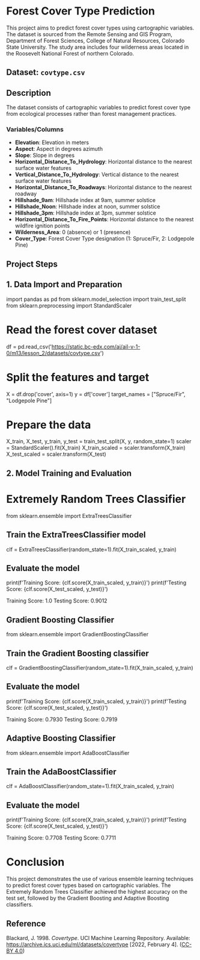 # Forest Cover Type Prediction

This project aims to predict forest cover types using cartographic variables. The dataset is sourced from the Remote Sensing and GIS Program, Department of Forest Sciences, College of Natural Resources, Colorado State University. The study area includes four wilderness areas located in the Roosevelt National Forest of northern Colorado.

## Dataset: `covtype.csv`

## Description

The dataset consists of cartographic variables to predict forest cover type from ecological processes rather than forest management practices.

### Variables/Columns

- **Elevation**: Elevation in meters
- **Aspect**: Aspect in degrees azimuth
- **Slope**: Slope in degrees
- **Horizontal_Distance_To_Hydrology**: Horizontal distance to the nearest surface water features
- **Vertical_Distance_To_Hydrology**: Vertical distance to the nearest surface water features
- **Horizontal_Distance_To_Roadways**: Horizontal distance to the nearest roadway
- **Hillshade_9am**: Hillshade index at 9am, summer solstice
- **Hillshade_Noon**: Hillshade index at noon, summer solstice
- **Hillshade_3pm**: Hillshade index at 3pm, summer solstice
- **Horizontal_Distance_To_Fire_Points**: Horizontal distance to the nearest wildfire ignition points
- **Wilderness_Area**: 0 (absence) or 1 (presence)
- **Cover_Type**: Forest Cover Type designation (1: Spruce/Fir, 2: Lodgepole Pine)

## Project Steps

## 1. Data Import and Preparation


import pandas as pd
from sklearn.model_selection import train_test_split
from sklearn.preprocessing import StandardScaler

# Read the forest cover dataset
df = pd.read_csv('https://static.bc-edx.com/ai/ail-v-1-0/m13/lesson_2/datasets/covtype.csv')

# Split the features and target
X = df.drop('cover', axis=1)
y = df['cover']
target_names = ["Spruce/Fir", "Lodgepole Pine"]

# Prepare the data
X_train, X_test, y_train, y_test = train_test_split(X, y, random_state=1)
scaler = StandardScaler().fit(X_train)
X_train_scaled = scaler.transform(X_train)
X_test_scaled = scaler.transform(X_test)

## 2. Model Training and Evaluation
# Extremely Random Trees Classifier
from sklearn.ensemble import ExtraTreesClassifier

## Train the ExtraTreesClassifier model
clf = ExtraTreesClassifier(random_state=1).fit(X_train_scaled, y_train)

## Evaluate the model
print(f'Training Score: {clf.score(X_train_scaled, y_train)}')
print(f'Testing Score: {clf.score(X_test_scaled, y_test)}')

Training Score: 1.0
Testing Score: 0.9012

## Gradient Boosting Classifier
from sklearn.ensemble import GradientBoostingClassifier

## Train the Gradient Boosting classifier
clf = GradientBoostingClassifier(random_state=1).fit(X_train_scaled, y_train)

## Evaluate the model
print(f'Training Score: {clf.score(X_train_scaled, y_train)}')
print(f'Testing Score: {clf.score(X_test_scaled, y_test)}')

Training Score: 0.7930
Testing Score: 0.7919

## Adaptive Boosting Classifier
from sklearn.ensemble import AdaBoostClassifier

## Train the AdaBoostClassifier
clf = AdaBoostClassifier(random_state=1).fit(X_train_scaled, y_train)

## Evaluate the model
print(f'Training Score: {clf.score(X_train_scaled, y_train)}')
print(f'Testing Score: {clf.score(X_test_scaled, y_test)}')

Training Score: 0.7708
Testing Score: 0.7711

# Conclusion

This project demonstrates the use of various ensemble learning techniques to predict forest cover types based on cartographic variables. The Extremely Random Trees Classifier achieved the highest accuracy on the test set, followed by the Gradient Boosting and Adaptive Boosting classifiers.

## Reference

Blackard, J. 1998. *Covertype*. UCI Machine Learning Repository. Available: https://archive.ics.uci.edu/ml/datasets/covertype [2022, February 4]. ([CC-BY 4.0](https://creativecommons.org/licenses/by/4.0/legalcode))
